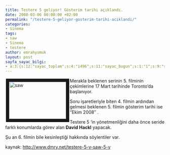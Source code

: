 ```yaml
---
title: Testere 5 geliyor! Gösterim tarihi açıklandı.
date: 2008-03-06 00:00:00 +02:00
permalink: "/testere-5-geliyor-gosterim-tarihi-aciklandi/"
categories:
- Sinema
tags:
- saw
- Sinema
- testere
author: emrahyumuk
layout: post
sayfa_sayac_bilgi:
- a:3:{s:12:"sayac_toplam";s:4:"1496";s:11:"sayac_bugun";s:1:"1";s:9:"son_okuma";s:10:"1364835873";}
---
```


<img src="http://img219.imageshack.us/img219/1042/sawos3.gif" alt="saw" align="left" border="10" height="117" hspace="2" vspace="2" width="180" />Merakla beklenen serinin 5. filminin çekimlerine 17 Mart tarihinde Toronto&#8217;da başlanıyor.

Soru işaretleriyle biten 4. filmin ardından gelmesi beklenen 5. filmin gösterim tarihi ise &#8220;Ekim 2008&#8243; .

Testere 5 &#8216;in yönetmenliğini daha önce seride farklı konumlarda görev alan **David Hackl** yapacak.

Şu an 6. filmin bile kesinleştiği hakkında söylentiler var.

kaynak: <a href="http://www.dmry.net/testere-5-v-saw-5-v" target="_blank">http://www.dmry.net/testere-5-v-saw-5-v</a>